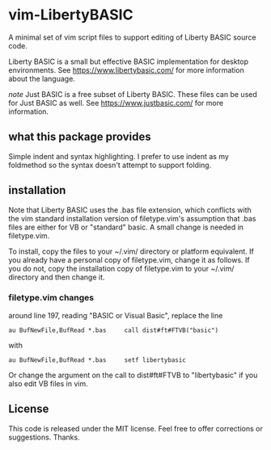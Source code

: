 # vim-LibertyBASIC

A minimal set of vim script files to support editing of
Liberty BASIC source code.

Liberty BASIC is a small but effective BASIC implementation
for desktop environments. See https://www.libertybasic.com/
for more information about the language.

*note* Just BASIC is a free subset of Liberty BASIC. These
files can be used for Just BASIC as well. See https://www.justbasic.com/
for more information.

## what this package provides

Simple indent and syntax highlighting. I prefer to use indent
as my foldmethod so the syntax doesn't attempt to support
folding.

## installation

Note that Liberty BASIC uses the .bas file extension,
which conflicts with the vim standard installation version
of filetype.vim's assumption that .bas files are either for
VB or "standard" basic. A small change is needed in
filetype.vim.

To install, copy the files to your ~/.vim/ directory or
platform equivalent. If you already have a personal copy of
filetype.vim, change it as follows. If you do not, copy the
installation copy of filetype.vim to your ~/.vim/ directory
and then change it.

### filetype.vim changes

around line 197, reading "BASIC or Visual Basic", replace the line

    au BufNewFile,BufRead *.bas     call dist#ft#FTVB("basic")

with

    au BufNewFile,BufRead *.bas     setf libertybasic

Or change the argument on the call to dist#ft#FTVB to "libertybasic"
if you also edit VB files in vim.

## License

This code is released under the MIT license. Feel free to offer
corrections or suggestions. Thanks.
